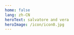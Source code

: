 ```yaml
---
home: false
lang: zh-CN
heroText: salvatore and vera
heroImage: /icon/icon0.jpg
---
```


<back-to-top />

<style>
  /* .navbar{
    display:none;
  } */
</style>